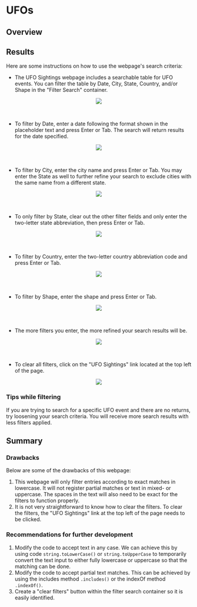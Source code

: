 # UFOs

## Overview


## Results
Here are some instructions on how to use the webpage's search criteria:

- The UFO Sightings webpage includes a searchable table for UFO events. You can filter the table by Date, City, State, Country, and/or Shape in the "Filter Search" container.
<p align="center"><img src="static/images/webpage.png"></p><br>


- To filter by Date, enter a date following the format shown in the placeholder text and press Enter or Tab. The search will return results for the date specified.
<p align="center"><img src="static/images/filterByDate.png"></p><br>


- To filter by City, enter the city name and press Enter or Tab. You may enter the State as well to further refine your search to exclude cities with the same name from a different state.
<p align="center"><img src="static/images/filterByCity.png"></p><br>


- To only filter by State, clear out the other filter fields and only enter the two-letter state abbreviation, then press Enter or Tab.
<p align="center"><img src="static/images/filterByState.png"></p><br>


- To filter by Country, enter the two-letter country abbreviation code and press Enter or Tab.
<p align="center"><img src="static/images/filterByCountry.png"></p><br>


- To filter by Shape, enter the shape and press Enter or Tab.
<p align="center"><img src="static/images/filterByShape.png"></p><br>


- The more filters you enter, the more refined your search results will be.
<p align="center"><img src="static/images/multiFilter.png"></p><br>


- To clear all filters, click on the "UFO Sightings" link located at the top left of the page.
<p align="center"><img src="static/images/clearFilters.png"></p>



### Tips while filtering
If you are trying to search for a specific UFO event and there are no returns, try loosening your search criteria. You will receive more search results with less filters applied.

## Summary

### Drawbacks
Below are some of the drawbacks of this webpage:
1. This webpage will only filter entries according to exact matches in lowercase. It will not register partial matches or text in mixed- or uppercase. The spaces in the text will also need to be exact for the filters to function properly.
2. It is not very straightforward to know how to clear the filters. To clear the filters, the "UFO Sightings" link at the top left of the page needs to be clicked.

### Recommendations for further development
1. Modify the code to accept text in any case. We can achieve this by using code `string.toLowerCase()` or `string.toUpperCase` to temporarily convert the text input to either fully lowercase or uppercase so that the matching can be done. 
2. Modify the code to accept partial text matches. This can be achieved by using the includes method `.includes()` or the indexOf method `.indexOf()`.
3. Create a "clear filters" button within the filter search container so it is easily identified. 
